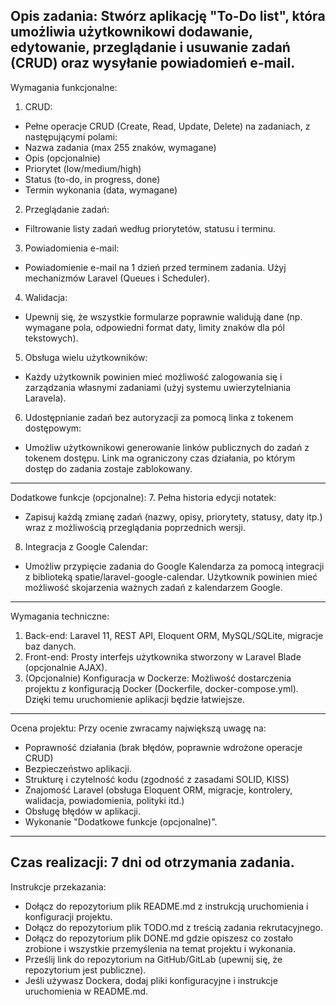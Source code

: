 Opis zadania:
Stwórz aplikację "To-Do list", która umożliwia użytkownikowi dodawanie, edytowanie, przeglądanie i usuwanie zadań (CRUD) oraz wysyłanie powiadomień e-mail.
-------------------------------------------------------------------------------------
Wymagania funkcjonalne:
1. CRUD:
- Pełne operacje CRUD (Create, Read, Update, Delete) na zadaniach, z następującymi polami:
- Nazwa zadania (max 255 znaków, wymagane)
- Opis (opcjonalnie)
- Priorytet (low/medium/high)
- Status (to-do, in progress, done)
- Termin wykonania (data, wymagane)
2. Przeglądanie zadań:
- Filtrowanie listy zadań według priorytetów, statusu i terminu.
3. Powiadomienia e-mail:
- Powiadomienie e-mail na 1 dzień przed terminem zadania. Użyj mechanizmów Laravel (Queues i Scheduler).
4. Walidacja:
- Upewnij się, że wszystkie formularze poprawnie walidują dane (np. wymagane pola, odpowiedni format daty, limity znaków dla pól tekstowych).
5. Obsługa wielu użytkowników:
- Każdy użytkownik powinien mieć możliwość zalogowania się i zarządzania własnymi zadaniami (użyj systemu uwierzytelniania Laravela).
6. Udostępnianie zadań bez autoryzacji za pomocą linka z tokenem dostępowym:
- Umożliw użytkownikowi generowanie linków publicznych do zadań z tokenem dostępu. Link ma ograniczony czas działania, po którym dostęp do zadania zostaje zablokowany.
-------------------------------------------------------------------------------------
Dodatkowe funkcje (opcjonalne):
7. Pełna historia edycji notatek:
- Zapisuj każdą zmianę zadań (nazwy, opisy, priorytety, statusy, daty itp.) wraz z możliwością przeglądania poprzednich wersji.
8. Integracja z Google Calendar:
- Umożliw przypięcie zadania do Google Kalendarza za pomocą integracji z biblioteką spatie/laravel-google-calendar. Użytkownik powinien mieć możliwość skojarzenia ważnych zadań z kalendarzem Google.
-------------------------------------------------------------------------------------
Wymagania techniczne:
1. Back-end:
Laravel 11, REST API, Eloquent ORM, MySQL/SQLite, migracje baz danych.
2. Front-end:
Prosty interfejs użytkownika stworzony w Laravel Blade (opcjonalnie AJAX).
3. (Opcjonalnie) Konfiguracja w Dockerze:
Możliwość dostarczenia projektu z konfiguracją Docker (Dockerfile, docker-compose.yml). Dzięki temu uruchomienie aplikacji będzie łatwiejsze.
-------------------------------------------------------------------------------------
Ocena projektu:
Przy ocenie zwracamy największą uwagę na:
- Poprawność działania (brak błędów, poprawnie wdrożone operacje CRUD)
- Bezpieczeństwo aplikacji.
- Strukturę i czytelność kodu (zgodność z zasadami SOLID, KISS)
- Znajomość Laravel (obsługa Eloquent ORM, migracje, kontrolery, walidacja, powiadomienia, polityki itd.)
- Obsługę błędów w aplikacji.
- Wykonanie "Dodatkowe funkcje (opcjonalne)".
-------------------------------------------------------------------------------------
Czas realizacji:
7 dni od otrzymania zadania.
-------------------------------------------------------------------------------------
Instrukcje przekazania:
- Dołącz do repozytorium plik README.md z instrukcją uruchomienia i konfiguracji projektu.
- Dołącz do repozytorium plik TODO.md z treścią zadania rekrutacyjnego.
- Dołącz do repozytorium plik DONE.md gdzie opiszesz co zostało zrobione i wszystkie przemyślenia na temat projektu i wykonania.
- Prześlij link do repozytorium na GitHub/GitLab (upewnij się, że repozytorium jest publiczne).
- Jeśli używasz Dockera, dodaj pliki konfiguracyjne i instrukcje uruchomienia w README.md.